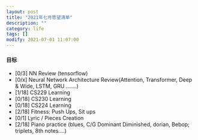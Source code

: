 ```yaml
---
layout: post
title: "2021年七月愿望清单"
description: ""
category: life
tags: []
modify: 2021-07-01 11:07:00
---
```



#### 目标

+ [0/3] NN Review (tensorflow)
+ [0/x] Neural Network Architecture Review(Attention, Transformer, Deep & Wide, LSTM, GRU .......)
+ [1/18] CS229 Learning
+ [0/18] CS230 Learning
+ [0/18] CS224 Learning
+ [2/18] Fitness: Push Ups, Sit ups
+ [0/1] Lyric / Pieces Creation
+ [2/18] Piano practice (blues, C/G Dominant Diminished, dorian, Bebop; triplets, 8th notes....)
